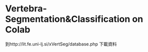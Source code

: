 # Vertebra-Segmentation&Classification on Colab
到http://lit.fe.uni-lj.si/xVertSeg/database.php 下載資料
